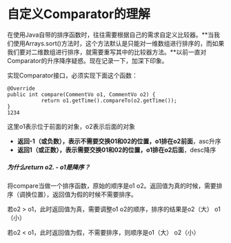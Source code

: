 # 自定义Comparator的理解

在使用Java自带的排序函数时，往往需要根据自己的需求自定义比较器。**当我们使用Arrays.sort()方法时，这个方法默认是只能对一维数组进行排序的，而如果我们要对二维数组进行排序，就需要重写其中的比较器方法。**以前一直对Comparator的升序降序疑惑。现在记录一下，加深下印象。

实现Comparator接口，必须实现下面这个函数：

```text
@Override
public int compare(CommentVo o1, CommentVo o2) {
           return o1.getTime().compareTo(o2.getTime());
}
1234
```

这里o1表示位于前面的对象，o2表示后面的对象

- **返回-1（或负数），表示不需要交换01和02的位置，o1排在o2前面**，asc升序
- **返回1（或正数），表示需要交换01和02的位置，o1排在o2后面**，desc降序



##### 为什么return o2. - o1是降序？

将compare当做一个排序函数，原始的顺序是o1 o2。返回值为真的时候，需要排序（调换位置），返回值为假的时候不需要排序。

若o2 > o1，此时返回值为真，需要调整o1 o2的顺序，排序的结果是o2（大） o1（小）

若o2 < o1，此时返回值为假，不需要排序，则顺序是o1（大） o2（小）